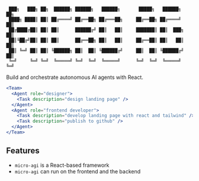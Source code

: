 ```
 ███╗   ███╗ ██╗  ██████╗ ██████╗   ██████╗       █████╗   ██████╗  ██╗
 ████╗ ████║ ██║ ██╔════╝ ██╔══██╗ ██╔═══██╗     ██╔══██╗ ██╔════╝  ██║
 ██╔████╔██║ ██║ ██║      ██████╔╝ ██║   ██║     ███████║ ██║  ███╗ ██║
 ██║╚██╔╝██║ ██║ ██║      ██╔══██╗ ██║   ██║     ██╔══██║ ██║   ██║ ██║
 ██║ ╚═╝ ██║ ██║ ╚██████╗ ██║  ██║ ╚██████╔╝     ██║  ██║ ╚██████╔╝ ██║
 ╚═╝     ╚═╝ ╚═╝  ╚═════╝ ╚═╝  ╚═╝  ╚═════╝      ╚═╝  ╚═╝  ╚═════╝  ╚═╝
```

Build and orchestrate autonomous AI agents with React.

```jsx
<Team>
  <Agent role="designer">
    <Task description="design landing page" />
  </Agent>
  <Agent role="frontend developer">
    <Task description="develop landing page with react and tailwind" />
    <Task description="publish to github" />
  </Agent>
</Team>
```



## Features

- `micro-agi` is a React-based framework
- `micro-agi` can run on the frontend and the backend
